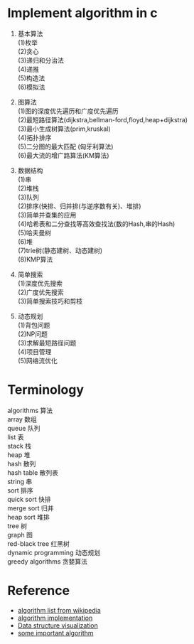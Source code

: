 Implement algorithm in c
========================

1. 基本算法  
     (1)枚举  
	 (2)贪心  
     (3)递归和分治法  
	 (4)递推  
     (5)构造法  
	 (6)模拟法  

2. 图算法  
     (1)图的深度优先遍历和广度优先遍历  
     (2)最短路径算法(dijkstra,bellman-ford,floyd,heap+dijkstra)   
     (3)最小生成树算法(prim,kruskal)   
     (4)拓扑排序   
     (5)二分图的最大匹配 (匈牙利算法)   
     (6)最大流的增广路算法(KM算法)  

3. 数据结构   
     (1)串   
	 (2)堆栈   
	 (3)队列   
     (2)排序(快排、归并排(与逆序数有关)、堆排)  
     (3)简单并查集的应用   
     (4)哈希表和二分查找等高效查找法(数的Hash,串的Hash)  
     (5)哈夫曼树  
     (6)堆   
     (7)trie树(静态建树、动态建树)   
     (8)KMP算法   

4. 简单搜索   
     (1)深度优先搜索   
     (2)广度优先搜索  
     (3)简单搜索技巧和剪枝  

5. 动态规划   
     (1)背包问题  
	 (2)NP问题  
     (3)求解最短路径问题  
	 (4)项目管理  
	 (5)网络流优化  

Terminology
===========
algorithms 算法  
array      数组  
queue      队列  
list       表  
stack      栈  
heap       堆  
hash       散列  
hash table 散列表  
string     串  
sort       排序  
quick sort 快排  
merge sort 归并  
heap sort  堆排  
tree       树  
graph      图  
red-black tree 红黑树  
dynamic programming 动态规划  
greedy algorithms   贪婪算法  

Reference
=========
* [algorithm list from wikipedia](http://en.wikipedia.org/wiki/List_of_algorithms)
* [algorithm implementation](http://www.keithschwarz.com/interesting/)
* [Data structure visualization](http://www.cs.usfca.edu/~galles/visualization/Algorithms.html)
* [some important algorithm](http://coolshell.cn/articles/2583.html)

